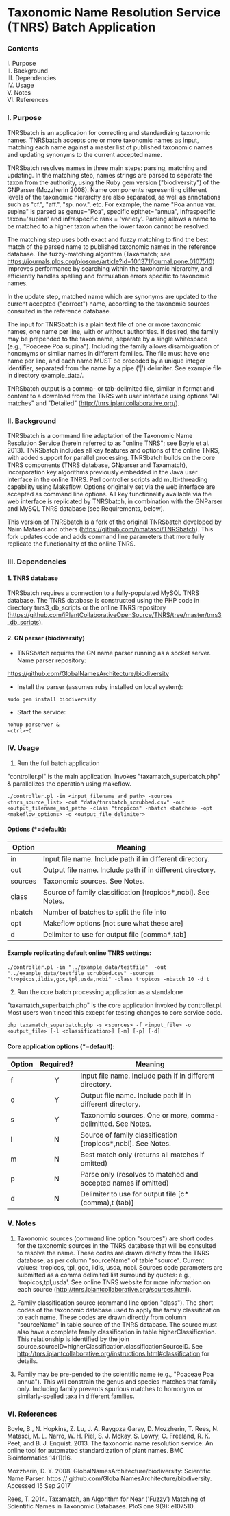 # Taxonomic Name Resolution Service (TNRS) Batch Application

### Contents

I. Purpose  
II. Background  
III. Dependencies  
IV. Usage  
V. Notes  
VI. References  

### I. Purpose

TNRSbatch is an application for correcting and standardizing taxonomic names. TNRSbatch accepts one or more taxonomic names as input, matching each name against a master list of published taxonomic names and updating synonyms to the current accepted name. 

TNRSbatch resolves names in three main steps: parsing, matching and updating. In the matching step, names strings are parsed to separate the taxon from the authority, using the Ruby gem version ("biodiversity") of the GNParser (Mozzherin 2008). Name components representing different levels of the taxonomic hierarchy are also separated, as well as annotations such as "cf.", "aff.", "sp. nov.",  etc. For example, the name "Poa annua var. supina" is parsed as genus="Poa", specific epithet="annua", infraspecific taxon='supina' and infraspecific rank = 'variety'. Parsing allows a name to be matched to a higher taxon when the lower taxon cannot be resolved. 

The matching step uses both exact and fuzzy matching to find the best match of the parsed name to published taxonomic names in the reference database. The fuzzy-matching algorithm (Taxamatch; see https://journals.plos.org/plosone/article?id=10.1371/journal.pone.0107510)  improves performance by searching within the taxonomic hierarchy, and efficiently handles spelling and formulation errors specific to taxonomic names.

In the update step, matched name which are synonyms are updated to the current accepted ("correct") name, according to the taxonomic sources consulted in the reference database.

The input for TNRSbatch is a plain text file of one or more taxonomic names, one name per line, with or without authorities. If desired, the family may be prepended to the taxon name, separate by a single whitespace (e.g., "Poaceae Poa supina"). Including the family allows disambiguation of honomyms or similar names in different families. The file must have one name per line, and each name MUST be preceded by a unique integer identifier, separated from the name by a pipe ('|') delimiter. See example file in directory example_data/.

TNRSbatch output is a comma- or tab-delimited file, similar in format and content to a download from the TNRS web user interface using options "All matches" and "Detailed" (http://tnrs.iplantcollaborative.org/). 

### II. Background

TNRSbatch is a command line adaptation of the Taxonomic Name Resolution Service (herein referred to as "online TNRS"; see Boyle et al. 2013). TNRSbatch includes all key features and options of the online TNRS, with added support for parallel processing. TNRSbatch builds on the core TNRS components (TNRS database, GNparser and Taxamatch), incorporation key algorithms previously embedded in the Java user interface in the online TNRS. Perl controller scripts add multi-threading capability using Makeflow. Options originally set via the web interface are accepted as command line options. All key functionality available via the web interface is replicated by TNRSbatch, in combination with the GNParser and MySQL TNRS database (see Requirements, below).

This version of TNRSbatch is a fork of the original TNRSbatch developed by Naim Matasci and others (https://github.com/nmatasci/TNRSbatch). This fork updates code and adds command line parameters that more fully replicate the functionality of the online TNRS. 

### III. Dependencies

#### 1. TNRS database

TNRSbatch requires a connection to a fully-populated MySQL TNRS database. The TNRS database is constructed using the PHP code in directory tnrs3_db_scripts or the online TNRS repository (https://github.com/iPlantCollaborativeOpenSource/TNRS/tree/master/tnrs3_db_scripts). 

#### 2. GN parser (biodiversity)

* TNRSbatch requires the GN name parser running as a socket server. Name parser repository:

https://github.com/GlobalNamesArchitecture/biodiversity

* Install the parser (assumes ruby installed on local system):

```
sudo gem install biodiversity
```

* Start the service:

``` 
nohup parserver &
<ctrl>+C
```


### IV. Usage

1. Run the full batch application  

"controller.pl" is the main application. Invokes "taxamatch_superbatch.php" & parallelizes the operation using makeflow.

```
./controller.pl -in <input_filename_and_path> -sources <tnrs_source_list> -out "data/tnrsbatch_scrubbed.csv" -out <output_filename_and_path> -class "tropicos" -nbatch <batches> -opt <makeflow_options> -d <output_file_delimiter>

```
#### Options (*=default):  

Option | Meaning
--- | ---
in	| Input file name. Include path if in different directory.  
out	| Output file name. Include path if in different directory.  
sources	| Taxonomic sources. See Notes.  	
class	| Source of family classification [tropicos*,ncbi]. See Notes.  
nbatch	| Number of batches to split the file into
opt	| Makeflow options [not sure what these are]
d |  Delimiter to use for output file [comma*,tab]
 

#### Example replicating default online TNRS settings:  

```
./controller.pl -in "../example_data/testfile"  -out "../example_data/testfile_scrubbed.csv" -sources "tropicos,ildis,gcc,tpl,usda,ncbi" -class tropicos -nbatch 10 -d t 
```

2. Run the core batch processing application as a standalone  

"taxamatch_superbatch.php" is the core application invoked by controller.pl. Most users won't need this except for testing changes to core service code.

```
php taxamatch_superbatch.php -s <sources> -f <input_file> -o <output_file> [-l <classification>] [-m] [-p] [-d]
```

#### Core application options (*=default):

Option |	Required?	|	Meaning
--- | :---: | ---
f	| Y | Input file name. Include path if in different directory.  
o	| Y | Output file name. Include path if in different directory.  
s	| Y | Taxonomic sources. One or more, comma-delimitted. See Notes.  	
l	| N | Source of family classification [tropicos*,ncbi]. See Notes.  
m	| N | Best match only (returns all matches if omitted)
p	| N | Parse only (resolves to matched and accepted names if omitted)
d	| N | Delimiter to use for output file [c* (comma),t (tab)]


### V. Notes

1. Taxonomic sources (command line option "sources") are short codes for the taxonomic sources in the TNRS database that will be consulted to resolve the name. These codes are drawn directly from the TNRS database, as per column "sourceName" of table "source". Current values: 'tropicos, tpl, gcc, ildis, usda, ncbi. Sources code parameters are submitted as a comma delimited list surround by quotes: e.g., 'tropicos,tpl,usda'. See online TNRS website for more information on each source (http://tnrs.iplantcollaborative.org/sources.html).

2. Family classification source (command line option "class"). The short codes of the taxonomic database used to apply the family classification to each name. These codes are drawn directly from column "sourceName" in table source of the TNRS database. The source must also have a complete family classification in table higherClassification. This relationship is identified by the join source.sourceID=higherClassification.classificationSourceID. See http://tnrs.iplantcollaborative.org/instructions.html#classification for details.

3. Family may be pre-pended to the scientific name (e.g., "Poaceae Poa annua"). This will constrain the genus and species matches that family only. Including family prevents spurious matches to homonyms or similarly-spelled taxa in different families.

### VI. References  

﻿Boyle, B., N. Hopkins, Z. Lu, J. A. Raygoza Garay, D. Mozzherin, T. Rees, N. Matasci, M. L. Narro, W. H. Piel, S. J. Mckay, S. Lowry, C. Freeland, R. K. Peet, and B. J. Enquist. 2013. The taxonomic name resolution service: An online tool for automated standardization of plant names. BMC Bioinformatics 14(1):16.

Mozzherin, D. Y. 2008. GlobalNamesArchitecture/biodiversity: Scientific Name Parser. https://
github.com/GlobalNamesArchitecture/biodiversity. Accessed 15 Sep 2017

Rees, T. 2014. Taxamatch, an Algorithm for Near ('Fuzzy’) Matching of Scientific Names in Taxonomic Databases. PloS one 9(9): e107510.